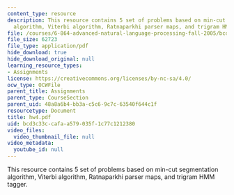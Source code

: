 ```yaml
---
content_type: resource
description: This resource contains 5 set of problems based on min-cut segmentation
  algorithm, Viterbi algorithm, Ratnaparkhi parser maps, and trigram HMM tagger.
file: /courses/6-864-advanced-natural-language-processing-fall-2005/bcd3c33ccafaa579035f1c77c1212380_hw4.pdf
file_size: 62723
file_type: application/pdf
hide_download: true
hide_download_original: null
learning_resource_types:
- Assignments
license: https://creativecommons.org/licenses/by-nc-sa/4.0/
ocw_type: OCWFile
parent_title: Assignments
parent_type: CourseSection
parent_uid: 48a8a6b4-bb3a-c5c6-9c7c-63540f644c1f
resourcetype: Document
title: hw4.pdf
uid: bcd3c33c-cafa-a579-035f-1c77c1212380
video_files:
  video_thumbnail_file: null
video_metadata:
  youtube_id: null
---
```

This resource contains 5 set of problems based on min-cut segmentation algorithm, Viterbi algorithm, Ratnaparkhi parser maps, and trigram HMM tagger.